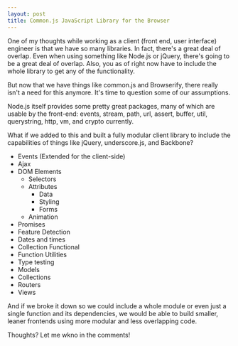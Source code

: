 ```yaml
---
layout: post
title: Common.js JavaScript Library for the Browser
---
```


One of my thoughts while working as a client (front end, user interface) engineer is that we have so many libraries. In fact, there's a great deal of overlap. Even when using something like Node.js or jQuery, there's going to be a great deal of overlap. Also, you as of right now have to include the whole library to get any of the functionality.

But now that we have things like common.js and Browserify, there really isn't a need for this anymore. It's time to question some of our assumptions.

Node.js itself provides some pretty great packages, many of which are usable by the front-end: events, stream, path, url, assert, buffer, util, querystring, http, vm, and crypto currently.

What if we added to this and built a fully modular client library to include the capabilities of things like jQuery, underscore.js, and Backbone?

- Events (Extended for the client-side)
- Ajax
- DOM Elements
    - Selectors
    - Attributes
        - Data
        - Styling
        - Forms
    - Animation
- Promises
- Feature Detection
- Dates and times
- Collection Functional
- Function Utilities
- Type testing
- Models
- Collections
- Routers
- Views

And if we broke it down so we could include a whole module or even just a single function and its dependencies, we would be able to build smaller, leaner frontends using more modular and less overlapping code.

Thoughts? Let me wkno in the comments!
